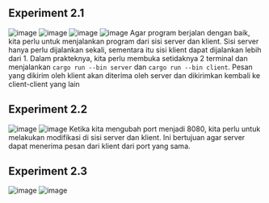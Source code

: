 ## Experiment 2.1
![image](https://github.com/HilmyAmmar/modul10_spawner/assets/110229430/8788ca1c-5a4a-4914-a0dd-47466162fc86)
![image](https://github.com/HilmyAmmar/modul10_spawner/assets/110229430/5d9fb8ec-cc1f-44a8-9b4a-785e23a5bd62)
![image](https://github.com/HilmyAmmar/modul10_spawner/assets/110229430/68d948d0-56ca-4671-940a-b40066bfa1fd)
![image](https://github.com/HilmyAmmar/modul10_spawner/assets/110229430/0d562de3-f8b7-456b-abc6-a2813d2b204d)
Agar program berjalan dengan baik, kita perlu untuk menjalankan program dari sisi server dan klient. Sisi server hanya perlu dijalankan sekali, sementara itu sisi klient dapat dijalankan lebih dari 1. Dalam prakteknya, kita perlu membuka setidaknya 2 terminal dan menjalankan `cargo run --bin server` dan `cargo run --bin client`. Pesan yang dikirim oleh klient akan diterima oleh server dan dikirimkan kembali ke client-client yang lain
## Experiment 2.2
![image](https://github.com/HilmyAmmar/modul10_broadcast_chat/assets/110229430/cded4f60-a5c5-4baa-bffa-b0c7034eaa27)
![image](https://github.com/HilmyAmmar/modul10_broadcast_chat/assets/110229430/21f53eed-839d-4375-aa84-9ae7dba95ec2)
Ketika kita mengubah port menjadi 8080, kita perlu untuk melakukan modifikasi di sisi server dan klient. Ini bertujuan agar server dapat menerima pesan dari klient dari port yang sama.
## Experiment 2.3
![image](https://github.com/HilmyAmmar/modul10_broadcast_chat/assets/110229430/e2988434-63bb-4c4b-9b7c-40bd74573258)
![image](https://github.com/HilmyAmmar/modul10_broadcast_chat/assets/110229430/823d5712-0c59-4b52-939b-35bd637652aa)

